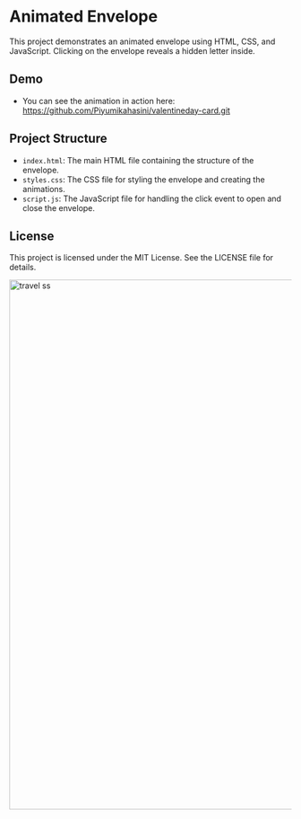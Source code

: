  
# Animated Envelope
This project demonstrates an animated envelope using HTML, CSS, and JavaScript. Clicking on the envelope reveals a hidden letter inside.

## Demo
- You can see the animation in action here: https://github.com/Piyumikahasini/valentineday-card.git

## Project Structure
- `index.html`: The main HTML file containing the structure of the envelope.
- `styles.css`: The CSS file for styling the envelope and creating the animations.
- `script.js`: The JavaScript file for handling the click event to open and close the envelope.

## License
This project is licensed under the MIT License. See the LICENSE file for details.


<img width="944" alt="travel ss" src="https://github.com/user-attachments/assets/854f35b1-2fb7-4a73-be3c-af45d99ecb4a">







